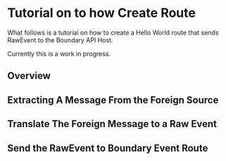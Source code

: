 Tutorial on to how Create Route
===============================

What follows is a tutorial on how to create a Hello World route
that sends RawEvent to the Boundary API Host.

Currently this is a work in progress.


Overview
--------


Extracting A Message From the Foreign Source
--------------------------------------------


Translate The Foreign Message to a Raw Event
--------------------------------------------



Send the RawEvent to Boundary Event Route
-----------------------------------------



